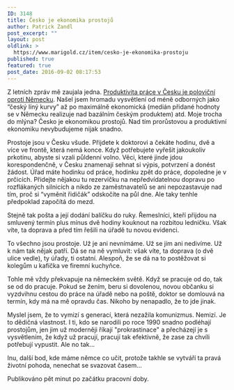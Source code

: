 ```yaml
---
ID: 3148
title: Česko je ekonomika prostojů
author: Patrick Zandl
post_excerpt: ""
layout: post
oldlink: >
  https://www.marigold.cz/item/cesko-je-ekonomika-prostoju
published: true
featured: true
post_date: 2016-09-02 08:17:53
---
```

Z letních zpráv mě zaujala jedna. <a href="http://www.byznysnoviny.cz/2016/08/01/v-cesku-je-pouze-polovicni-produktivita-prace-nez-v-nemecku-nejvyssi-je-v-usa/">Produktivita práce v Česku je poloviční oproti Německu</a>. Našel jsem hromadu vysvětlení od méně odborných jako “český líný kurvy” až po maximálně ekonomická (medián přidané hodnoty se v Německu realizuje nad bazálním českým produktem) atd. Moje trocha do mlýna? Česko je ekonomikou prostojů. Nad tím prorůstovou a produktivní ekonomiku nevybudujeme nijak snadno. 

Prostoje jsou v Česku všude. Přijdete k doktorovi a čekáte hodinu, dvě a více ve frontě, která nemá konce. Když potřebujete vyřešit jakoukoliv prkotinu, abyste si vzali půldenní volno. Věci, které jinde jdou korespondenčně, v Česku znamenají sehnat si výpis, potvrzení a donést žádost. Úřad máte hodinku od práce, hodinku zpět do práce, dopoledne je v prčicích. Přidejte nějakou tu rezervičku na nepředvídatelnou dopravu po rozflákaných silnicích a nikdo ze zaměstnavatelů se ani nepozastavuje nad tím, proč si “vyměnit řidičák” odskočíte na půl dne. Ale taky tenhle předpoklad započítá do mezd. 

Stejně tak pošta a její dodání balíčku do ruky. Řemeslníci, kteří přijdou na smluvený termín plus mínus dvě hodiny kouknout na rozbitou ledničku. Však víte, ta doprava a před tím řešili na úřadě tu novou evidenci. 

To všechno jsou prostoje. Už je ani nevnímáme. Už se jim ani nedivíme. Už k nám tak nějak patří. Dá se na ně vymluvit: však víte, ta doprava (o dvě ulice vedle), ty úřady, ti ostatní. Alespoň, že se dá na to postěžovat si kolegům u kafíčka ve firemní kuchyňce. 

Tohle mě vždy překvapuje na německém světě. Když se pracuje od do, tak se od do pracuje. Pokud se žením, beru si dovolenou, novou občanku si vyzdvihnu cestou do práce na úřadě nebo na poště, doktor se domlouvá na termín, kdy má na mě opravdu čas. Nikoho by nenapadlo, že to jde jinak.

Myslel jsem, že to vymizí s generací, která nezažila komunizmus. Nemizí. Je to dědičná vlastnost. I ti, kdo se narodili po roce 1990 snadno podléhají prostojům, jen jim už moderněji říkají "prokrastinace" a přecházejí je s vysvětlením, že když už pracují, pracují tak efektivně, že zase za chvíli potřebují vypustit. Ale no tak... 

Inu, další bod, kde máme němce co učit, protože takhle se vytváří ta pravá životní pohoda, nenechat se svazovat časem… 

Publikováno pět minut po začátku pracovní doby.
